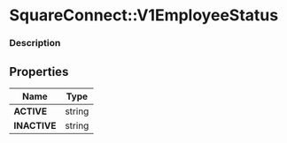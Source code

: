 # SquareConnect::V1EmployeeStatus

### Description



## Properties
Name | Type
------------ | -------------
**ACTIVE** | string
**INACTIVE** | string


